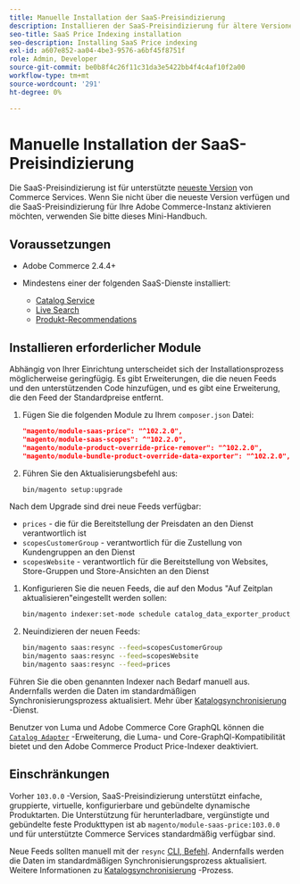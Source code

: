 ```yaml
---
title: Manuelle Installation der SaaS-Preisindizierung
description: Installieren der SaaS-Preisindizierung für ältere Versionen
seo-title: SaaS Price Indexing installation
seo-description: Installing SaaS Price indexing
exl-id: a607e852-aa04-4be3-9576-a6bf45f8751f
role: Admin, Developer
source-git-commit: be0b8f4c26f11c31da3e5422bb4f4c4af10f2a00
workflow-type: tm+mt
source-wordcount: '291'
ht-degree: 0%

---
```


# Manuelle Installation der SaaS-Preisindizierung

Die SaaS-Preisindizierung ist für unterstützte [neueste Version](index.md#Requirements) von Commerce Services.
Wenn Sie nicht über die neueste Version verfügen und die SaaS-Preisindizierung für Ihre Adobe Commerce-Instanz aktivieren möchten, verwenden Sie bitte dieses Mini-Handbuch.

## Voraussetzungen

* Adobe Commerce 2.4.4+
* Mindestens einer der folgenden SaaS-Dienste installiert:

   * [Catalog Service](../catalog-service/overview.md)
   * [Live Search](../live-search/guide-overview.md)
   * [Produkt-Recommendations](../product-recommendations/guide-overview.md)

## Installieren erforderlicher Module

Abhängig von Ihrer Einrichtung unterscheidet sich der Installationsprozess möglicherweise geringfügig.
Es gibt Erweiterungen, die die neuen Feeds und den unterstützenden Code hinzufügen, und es gibt eine Erweiterung, die den Feed der Standardpreise entfernt.

1. Fügen Sie die folgenden Module zu Ihrem `composer.json` Datei:

   ```json
   "magento/module-saas-price": "^102.2.0",
   "magento/module-saas-scopes": ^"102.2.0",
   "magento/module-product-override-price-remover": "^102.2.0",
   "magento/module-bundle-product-override-data-exporter": "^102.2.0",
   ```

1. Führen Sie den Aktualisierungsbefehl aus:

   ```bash
   bin/magento setup:upgrade
   ```

Nach dem Upgrade sind drei neue Feeds verfügbar:

* `prices` - die für die Bereitstellung der Preisdaten an den Dienst verantwortlich ist
* `scopesCustomerGroup` - verantwortlich für die Zustellung von Kundengruppen an den Dienst
* `scopesWebsite` - verantwortlich für die Bereitstellung von Websites, Store-Gruppen und Store-Ansichten an den Dienst


1. Konfigurieren Sie die neuen Feeds, die auf den Modus &quot;Auf Zeitplan aktualisieren&quot;eingestellt werden sollen:

   ```bash
   bin/magento indexer:set-mode schedule catalog_data_exporter_product_prices scopes_customergroup_data_exporter scopes_website_data_exporter
   ```

1. Neuindizieren der neuen Feeds:

   ```bash
   bin/magento saas:resync --feed=scopesCustomerGroup
   bin/magento saas:resync --feed=scopesWebsite
   bin/magento saas:resync --feed=prices
   ```

Führen Sie die oben genannten Indexer nach Bedarf manuell aus. Andernfalls werden die Daten im standardmäßigen Synchronisierungsprozess aktualisiert. Mehr über [Katalogsynchronisierung](../landing/catalog-sync.md) -Dienst.


Benutzer von Luma und Adobe Commerce Core GraphQL können die [`Catalog Adapter`](catalog-adapter.md) -Erweiterung, die Luma- und Core-GraphQl-Kompatibilität bietet und den Adobe Commerce Product Price-Indexer deaktiviert.

## Einschränkungen

Vorher `103.0.0` -Version, SaaS-Preisindizierung unterstützt einfache, gruppierte, virtuelle, konfigurierbare und gebündelte dynamische Produktarten.
Die Unterstützung für herunterladbare, vergünstigte und gebündelte feste Produkttypen ist ab `magento/module-saas-price:103.0.0` und für unterstützte Commerce Services standardmäßig verfügbar sind.

Neue Feeds sollten manuell mit der `resync` [CLI, Befehl](../landing/catalog-sync.md#resynccmdline). Andernfalls werden die Daten im standardmäßigen Synchronisierungsprozess aktualisiert. Weitere Informationen zu [Katalogsynchronisierung](../landing/catalog-sync.md) -Prozess.